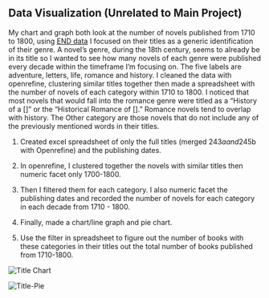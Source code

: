 ## Data Visualization (Unrelated to Main Project)

My chart and graph both look at the number of novels published from 1710 to 1800, using [END data](https://github.com/earlynovels/end-dataset) I focused on their titles as a generic identification of their genre. A novel’s genre, during the 18th century, seems to already be in its title so I wanted to see how many novels of each genre were published every decade within the timeframe I’m focusing on. The five labels are adventure, letters, life, romance and history. I cleaned the data with openrefine, clustering similar titles together then made a spreadsheet with the number of novels of each category within 1710 to 1800. I noticed that most novels that would fall into the romance genre were titled as a “History of a []” or the “Historical Romance of [].” Romance novels tend to overlap with history. The Other category are those novels that do not include any of the previously mentioned words in their titles. 

1. Created excel spreadsheet of only the full titles (merged 243$a and 245$b with Openrefine) and the publishing dates. 

2. In openrefine, I clustered together the novels with similar titles then numeric facet only 1700-1800. 

3. Then I filtered them for each category. I also numeric facet the publishing dates and recorded the number of novels for each category in each decade from 1710 - 1800. 

4. Finally, made a chart/line graph and pie chart. 

5. Use the filter in spreadsheet to figure out the number of books with these categories in their titles out the total number of books published from 1710-1800.

![Title Chart](https://github.com/IC97/Defoe-Map/blob/master/images/title-chart.png)

![Title-Pie](https://github.com/IC97/Defoe-Map/blob/master/images/title-pie.png)
